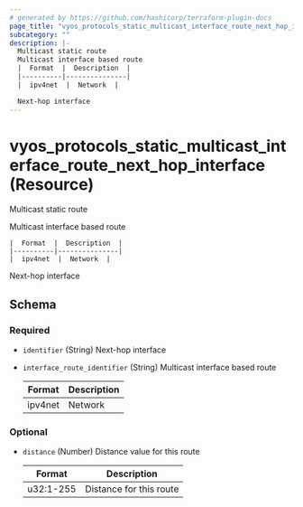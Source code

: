 ```yaml
---
# generated by https://github.com/hashicorp/terraform-plugin-docs
page_title: "vyos_protocols_static_multicast_interface_route_next_hop_interface Resource - vyos"
subcategory: ""
description: |-
  Multicast static route
  Multicast interface based route
  |  Format  |  Description  |
  |----------|---------------|
  |  ipv4net  |  Network  |

  Next-hop interface
---
```


# vyos_protocols_static_multicast_interface_route_next_hop_interface (Resource)

Multicast static route

Multicast interface based route

    |  Format  |  Description  |
    |----------|---------------|
    |  ipv4net  |  Network  |

Next-hop interface



<!-- schema generated by tfplugindocs -->
## Schema

### Required

- `identifier` (String) Next-hop interface
- `interface_route_identifier` (String) Multicast interface based route

    |  Format  |  Description  |
    |----------|---------------|
    |  ipv4net  |  Network  |

### Optional

- `distance` (Number) Distance value for this route

    |  Format  |  Description  |
    |----------|---------------|
    |  u32:1-255  |  Distance for this route  |
